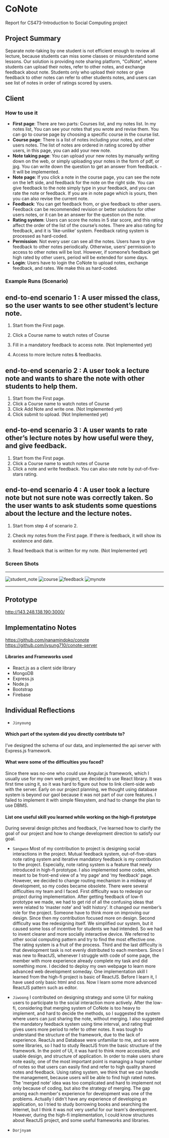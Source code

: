 # CoNote


Report for CS473-Introduction to Social Computing project

## Project Summary 
Separate note-taking by one student is not efficient enough to review all lecture, because students can miss some classes or misunderstand some lessons.
Our solution is providing note sharing platform, “CoNote”, where students can upload their notes, refer to other notes, and exchange feedback about note.
Students only who upload their notes or give feedback to other notes can refer to other students notes, and users can see list of notes in order of ratings scored by users.


## Client
 ### How to use it
 - **First page**: There are two parts: Courses list, and my notes list. In my notes list, You can see your notes that you wrote and revise them. You can go to course page by choosing a specific course in the course list.
 - **Course page**: There is a list of notes including your notes, and other users notes. The list of notes are ordered in rating scored by other users, in this page, you can add your new note. 
 - **Note taking page**: You can upload your new notes by manually writing down on the web, or simply uploading your notes in the form of pdf, or jpg. You can write down the question to get an answer from feedback. - It will be implemented.
 - **Note page**: If you click a note in the course page, you can see the note on the left side, and feedback for the note on the right side. You can give feedback to the note simply type in your feedback, and you can rate the note or feedback. If you are in note page which is yours, then you can also revise the current note.
 - **Feedback**: You can get feedback from, or give feedback to other users. Feedback can be recommended revision or better solutions for other users notes, or it can be an answer for the question on the note.
 - **Rating system**: Users can score the notes in 5 star score, and this rating affect the order of the list of the course’s notes.  There are also rating for feedback, and it is ‘like-unlike’ system. Feedback rating system is processed as hard-coded.
 - **Permission**: Not every user can see all the notes. Users have to give feedback to other notes periodically. Otherwise, users’ permission to access to other notes will be lost. However, if someone’s feedback get high rated by other users, period will be extended for some days. 
 - **Login**: Users have to login the CoNote to upload notes, exchange feedback, and rates. We make this as hard-coded. 

### Example Runs (Scenario)
**end-to-end scenario 1** : A user missed the class, so the user wants to see other student’s lecture note.
------
1. Start from the First page.

2. Click a Course name to watch notes of Course 

3. Fill in a mandatory feedback to access note. (Not Implemented yet)
4. Access to more lecture notes & feedbacks.

**end-to-end scenario 2** : A user took a lecture note and wants to share the note with other students to help them.
------
1. Start from the First page.
2. Click a Course name to watch notes of Course 
3. Click Add Note and write one. (Not Implemented yet)
4. Click submit to upload. (Not Implemented yet)

**end-to-end scenario 3** : A user wants to rate other’s lecture notes by how useful were they, and give feedback.
------
1. Start from the First page.
2. Click a Course name to watch notes of Course 
3. Click a note and write feedback. You can also rate note by out-of-five-stars rating.

**end-to-end scenario 4** : A user took a lecture note but not sure note was correctly taken. So the user wants to ask students some questions about the lecture and the lecture notes.
------
1. Start from step 4 of scenario 2.
2. Check my notes from the First page. If there is feedback, it will show its existence and date.

3. Read feedback that is written for my note. (Not Implemented yet)


### Screen Shots
-----------------

  ![student_note](./student_note.png) ![course](./course.png)
  ![feedback](./feedback.png)         ![mynote](./mynote.png)

------------------------------

## Prototype
http://143.248.138.190:3000/

## Implementatino Notes
https://github.com/nanamindoko/conote
https://github.com/jysung710/conote-server

 #### Libraries and Frameworks used
  - React.js as a client side library
  - MongoDB
  - Express.js
  - Node.js
  - Bootstrap
  - Firebase


## Individual Reflections
 - `Jinyoung`
#### Which part of the system did you directly contribute to?
I’ve designed the schema of our data, and implemented the api server with Express.js framework. 
 
#### What were some of the difficulties you faced?
Since there was no-one who could use Angular.js framework, which I usually use for my own web project, we decided to use React library. It was first time using it, so it was hard to figure out how to link client-side web with the server.
Early on our project planning, we thought using database system is beyond our gaol because it was not part of our core features. I failed to implement it with simple filesystem, and had to change the plan to use DBMS.
 
#### List one useful skill you learned while working on the high-fi prototype
During several design pitches and feedback, I’ve learned how to clarify the goal of our project and how to change development direction to satisfy our goal. 


 - `Sangwoo`
 Most of my contribution to project is designing social interactions in the project. Mutual feedback system, out-of-five-stars note rating system and iterative mandatory feedback is my contribution to the project. Especially, note rating system is a feature that newly introduced in high-fi prototype. I also implemented some codes, which meant to be front-end view of a ‘my page’ and ‘my feedback’ page. However, we decided to change routing mechanism in a midway of development, so my codes became obsolete.
There were several difficulties my team and I faced. First difficulty was to redesign our project during implementation. After getting feedback of low-fi prototype we made, we had to get rid of all the confusing ideas that were related to ‘master note’ and ‘edit history’. It changed our member’s role for the project. Someone have to think more on improving our design. Since then my contribution focused more on design. Second difficulty was the redesigning itself. We simplified our system, but it caused some loss of incentive for students we had intended. So we had to invent clearer and more socially interactive device. We referred to other social computing pattern and try to find the most effective one. The rating system is a fruit of the process. Third and the last difficulty is that development task is not evenly distributed to each members. Since I was new to ReactJS, whenever I struggle with code of some page, the member with more experience already complete my task and did something more. I decided to deploy my own webpage to learn more advanced web development someday.
One implementation skill I learned from the high-fi project is basic of ReactJS. Before I learn it, I have used only basic html and css. Now I learn some more advanced ReactJS pattern such as editor.

 - `Jiwoong`
I contributed on designing strategy and some UI for making users to participate to the social interaction more actively. After the low-fi, considering that merging system of CoNote is too heavy to implement, and hard to decide the methods, so I suggested the system where users can just sharing the note, without merging. I also suggested the mandatory feedback system using time interval, and rating that gives users more period to refer to other notes.
It was tough to understand the structure of the framework, due to the lack of experience. ReactJs and Database were unfamiliar to me, and so were some libraries, so I had to study ReactJS from the basic structure of the framework.
In the point of UI, it was hard to think more accessible, and usable design, and structure of application.
In order to make users share note easily, one of the most important point is managing a huge number of  notes so that users can easily find and refer to high quality shared notes and feedback. Using rating system, we think that we can handle the management, because users will be able to find high rated notes. The 'merged note' idea was too complicated and hard to implement not only because of coding, but also the strategy of merging. The gap among each member's experience for development was one of the problems. Actually I didn't have any experience of developing an application, so I tried to study borrowing books and searching the Internet, but I think it was not very useful for our team's development.
However, during the high-fi implementation, I could know structures about ReactJS project, and some useful frameworks and libraries.

 - `Dorjnyam`